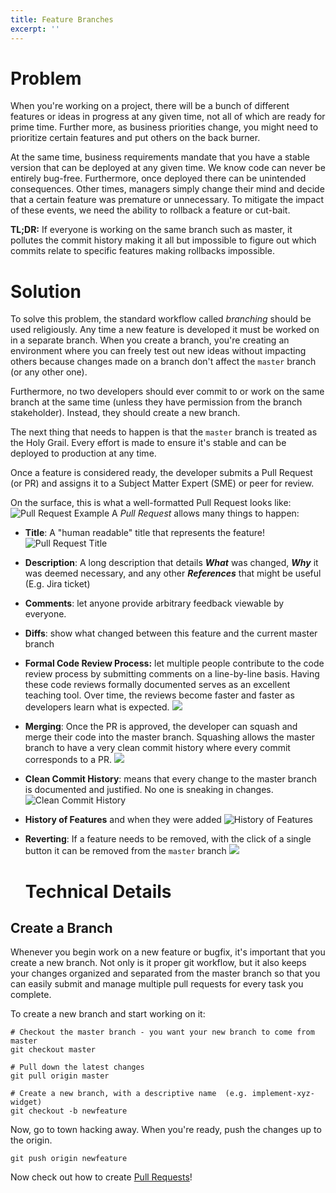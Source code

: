```yaml
---
title: Feature Branches
excerpt: ''
---
```


# Problem

When you're working on a project, there will be a bunch of different features or ideas in progress at any given time, not all of which are ready for prime time. Further more, as business priorities change, you might need to prioritize certain features and put others on the back burner.

At the same time, business requirements mandate that you have a stable version that can be deployed at any given time. We know code can never be entirely bug-free. Furthermore, once deployed there can be unintended consequences. Other times, managers simply change their mind and decide that a certain feature was premature or unnecessary. To mitigate the impact of these events, we need the ability to rollback a feature or cut-bait.

**TL;DR:** If everyone is working on the same branch such as master, it pollutes the commit history making it all but impossible to figure out which commits relate to specific features making rollbacks impossible.

# Solution

To solve this problem, the standard workflow called _branching_ should be used religiously. Any time a new feature is developed it must be worked on in a separate branch. When you create a branch, you're creating an environment where you can freely test out new ideas without impacting others because changes made on a branch don't affect the `master` branch (or any other one).

Furthermore, no two developers should ever commit to or work on the same branch at the same time (unless they have permission from the branch stakeholder). Instead, they should create a new branch.

The next thing that needs to happen is that the `master` branch is treated as the Holy Grail. Every effort is made to ensure it's stable and can be deployed to production at any time.

Once a feature is considered ready, the developer submits a Pull Request (or PR) and assigns it to a Subject Matter Expert (SME) or peer for review.

On the surface, this is what a well-formatted Pull Request looks like: ![Pull Request Example](/assets/e802ae2-image_3.png) A _Pull Request_ allows many things to happen:

- **Title**: A "human readable" title that represents the feature! ![Pull Request Title](/assets/2d4fce9-image.png)
- **Description**: A long description that details **_What_** was changed, **_Why_** it was deemed necessary, and any other **_References_** that might be useful (E.g. Jira ticket)
- **Comments**: let anyone provide arbitrary feedback viewable by everyone.
- **Diffs**: show what changed between this feature and the current master branch
- **Formal Code Review Process:** let multiple people contribute to the code review process by submitting comments on a line-by-line basis. Having these code reviews formally documented serves as an excellent teaching tool. Over time, the reviews become faster and faster as developers learn what is expected. ![](/assets/9df4fad-image_2.png)
- **Merging**: Once the PR is approved, the developer can squash and merge their code into the master branch. Squashing allows the master branch to have a very clean commit history where every commit corresponds to a PR. ![](/assets/2b3e7eb-image_4.png)
- **Clean Commit History**: means that every change to the master branch is documented and justified. No one is sneaking in changes. ![Clean Commit History](/assets/b3dae79-image_5.png)
- **History of Features** and when they were added ![History of Features](/assets/f9a3727-image_7.png)
- **Reverting**: If a feature needs to be removed, with the click of a single button it can be removed from the `master` branch ![](/assets/28887e9-image_8.png)

  # Technical Details

## Create a Branch

Whenever you begin work on a new feature or bugfix, it's important that you create a new branch. Not only is it proper git workflow, but it also keeps your changes organized and separated from the master branch so that you can easily submit and manage multiple pull requests for every task you complete.

To create a new branch and start working on it:

```shell
# Checkout the master branch - you want your new branch to come from master
git checkout master

# Pull down the latest changes
git pull origin master

# Create a new branch, with a descriptive name  (e.g. implement-xyz-widget)
git checkout -b newfeature
```

Now, go to town hacking away. When you're ready, push the changes up to the origin.

```shell
git push origin newfeature
```

Now check out how to create [Pull Requests](doc:pull-requests)!
